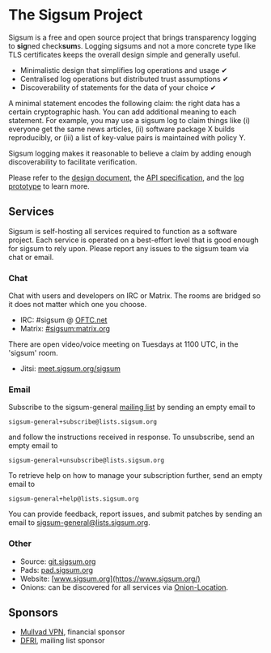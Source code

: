 # The Sigsum Project
Sigsum is a free and open source project that brings transparency logging to
**sig**ned check**sum**s.  Logging sigsums and not a more concrete type like
TLS certificates keeps the overall design simple and generally useful.

- Minimalistic design that simplifies log operations and usage &#10004; 
- Centralised log operations but distributed trust assumptions &#10004; 
- Discoverability of statements for the data of your choice &#10004; 

A minimal statement encodes the following claim: the right data has a
certain cryptographic hash.  You can add additional meaning to each
statement.  For example, you may use a sigsum log to claim things like
(i) everyone get the same news articles,
(ii) software package X builds reproducibly, or
(iii) a list of key-value pairs is maintained with policy Y.

Sigsum logging makes it reasonable to believe a claim by adding enough
discoverability to facilitate verification.

Please refer to the
[design document](https://git.sigsum.org/sigsum/tree/doc/design.md), the
[API specification](https://git.sigsum.org/sigsum/tree/doc/api.md), and the
[log prototype](https://git.sigsum.org/sigsum-log-go/tree/README.md)
to learn more.

## Services
Sigsum is self-hosting all services required to function as a software project.
Each service is operated on a best-effort level that is good enough for sigsum to
rely upon.  Please report any issues to the sigsum team via chat or email.

### Chat
Chat with users and developers on IRC or Matrix. The rooms
are bridged so it does not matter which one you choose.

- IRC: \#sigsum @ [OFTC.net](https://oftc.net/)
- Matrix: [#sigsum:matrix.org](https://app.element.io/#/room/#sigsum:matrix.org)

There are open video/voice meeting on Tuesdays at 1100 UTC, in the 'sigsum' room.

- Jitsi: [meet.sigsum.org/sigsum](https://meet.sigsum.org/sigsum)

### Email
Subscribe to the sigsum-general [mailing list](https://lists.sigsum.org/) by
sending an empty email to

    sigsum-general+subscribe@lists.sigsum.org

and follow the instructions received in response. To unsubscribe, send
an empty email to


    sigsum-general+unsubscribe@lists.sigsum.org

To retrieve help on how to manage your subscription further, send an
empty email to

    sigsum-general+help@lists.sigsum.org

You can provide feedback, report issues, and submit patches by sending an email
to sigsum-general@lists.sigsum.org.

### Other
- Source: [git.sigsum.org](https://git.sigsum.org/)
- Pads: [pad.sigsum.org](https://pad.sigsum.org/)
- Website: [www.sigsum.org](https://www.sigsum.org/)
- Onions: can be discovered for all services via [Onion-Location](https://community.torproject.org/onion-services/advanced/onion-location/).

## Sponsors
- [Mullvad VPN](https://mullvad.net/), financial sponsor
- [DFRI](https://www.dfri.se/), mailing list sponsor
